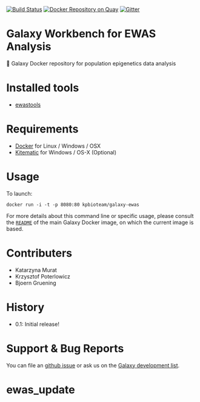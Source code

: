 [![Build Status](https://travis-ci.org/kpbioteam/docker_ewas.svg?branch=master)](https://travis-ci.org/kpbioteam/docker_ewas)
[![Docker Repository on Quay](https://quay.io/repository/kpbioteam/docker_ewas/status "Docker Repository on Quay")](https://quay.io/repository/kpbioteam/docker_ewas)
[![Gitter](https://badges.gitter.im/bgruening/docker-galaxy-stable.svg)](https://gitter.im/bgruening/docker-galaxy-stable?utm_source=badge&utm_medium=badge&utm_campaign=pr-badge)

Galaxy Workbench for EWAS Analysis
==================================

:whale: Galaxy Docker repository for population epigenetics data analysis

# Installed tools

 * [ewastools](https://github.com/kpbioteam/ewas_galaxy)

# Requirements

 - [Docker](https://docs.docker.com/installation/) for Linux / Windows / OSX
 - [Kitematic](https://kitematic.com/) for Windows / OS-X (Optional)

# Usage

To launch:

```
docker run -i -t -p 8080:80 kpbioteam/galaxy-ewas
```

For more details about this command line or specific usage, please consult the
[`README`](https://github.com/bgruening/docker-galaxy-stable/blob/master/README.md) of the main Galaxy Docker image, on which the current image is based.

# Contributers
 - Katarzyna Murat
 - Krzysztof Poterlowicz
 - Bjoern Gruening


# History

 - 0.1: Initial release!


# Support & Bug Reports

You can file an [github issue](https://github.com/kpbioteam/docker_ewas/issues) or ask us on the [Galaxy development list](http://lists.bx.psu.edu/listinfo/galaxy-dev).
# ewas_update
